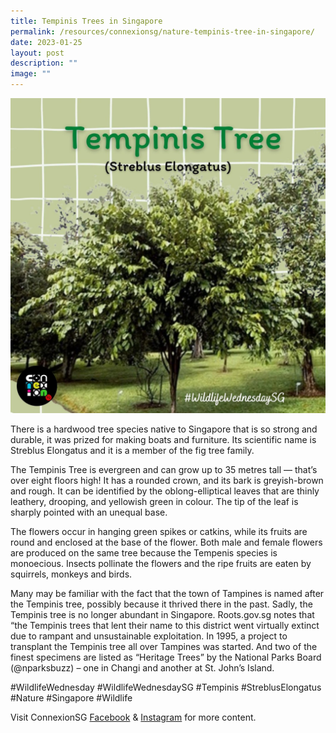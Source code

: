 ```yaml
---
title: Tempinis Trees in Singapore
permalink: /resources/connexionsg/nature-tempinis-tree-in-singapore/
date: 2023-01-25
layout: post
description: ""
image: ""
---
```

![](/images/connexionsg/2023/327049719_206613708603655_6674214293396584751_n.jpg)


There is a hardwood tree species native to Singapore that is so strong and durable, it was prized for making boats and furniture. Its scientific name is Streblus Elongatus and it is a member of the fig tree family.

The Tempinis Tree is evergreen and can grow up to 35 metres tall — that’s over eight floors high! It has a rounded crown, and its bark is greyish-brown and rough. It can be identified by the oblong-elliptical leaves that are thinly leathery, drooping, and yellowish green in colour. The tip of the leaf is sharply pointed with an unequal base.

The flowers occur in hanging green spikes or catkins, while its fruits are round and enclosed at the base of the flower. Both male and female flowers are produced on the same tree because the Tempenis species is monoecious. Insects pollinate the flowers and the ripe fruits are eaten by squirrels, monkeys and birds.

Many may be familiar with the fact that the town of Tampines is named after the Tempinis tree, possibly because it thrived there in the past. Sadly, the Tempinis tree is no longer abundant in Singapore. Roots.gov.sg notes that “the Tempinis trees that lent their name to this district went virtually extinct due to rampant and unsustainable exploitation. In 1995, a project to transplant the Tempinis tree all over Tampines was started. And two of the finest specimens are listed as “Heritage Trees” by the National Parks Board (@nparksbuzz) – one in Changi and another at St. John’s Island.


#WildlifeWednesday #WildlifeWednesdaySG #Tempinis #StreblusElongatus #Nature #Singapore #Wildlife

Visit ConnexionSG [Facebook](https://www.facebook.com/ConnexionSG) & [Instagram](https://www.instagram.com/connexionsg/) for more content.